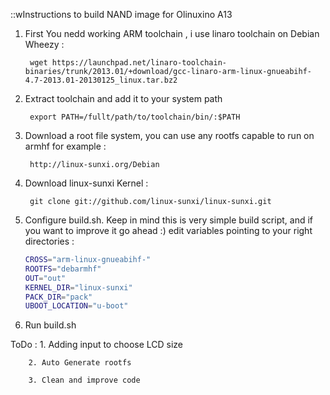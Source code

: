 ::wInstructions to build NAND image for Olinuxino A13

1. First You nedd working ARM  toolchain , i use linaro toolchain on Debian Wheezy :


        wget https://launchpad.net/linaro-toolchain-binaries/trunk/2013.01/+download/gcc-linaro-arm-linux-gnueabihf-4.7-2013.01-20130125_linux.tar.bz2


2. Extract toolchain and add it to your system path 


        export PATH=/fullt/path/to/toolchain/bin/:$PATH
        

3. Download a root file system, you can use any rootfs capable to run on armhf for example : 

        http://linux-sunxi.org/Debian 

4. Download linux-sunxi Kernel :


        git clone git://github.com/linux-sunxi/linux-sunxi.git
        
5. Configure build.sh. Keep in mind this is very simple build script, and if you want to improve it go ahead :) 
  edit variables pointing to your right directories :
    ```bash
    CROSS="arm-linux-gnueabihf-"
    ROOTFS="debarmhf"
    OUT="out"
    KERNEL_DIR="linux-sunxi"
    PACK_DIR="pack"
    UBOOT_LOCATION="u-boot"
    ```
6. Run build.sh

ToDo : 
        1. Adding input to choose LCD size
        
        2. Auto Generate rootfs
        
        3. Clean and improve code
